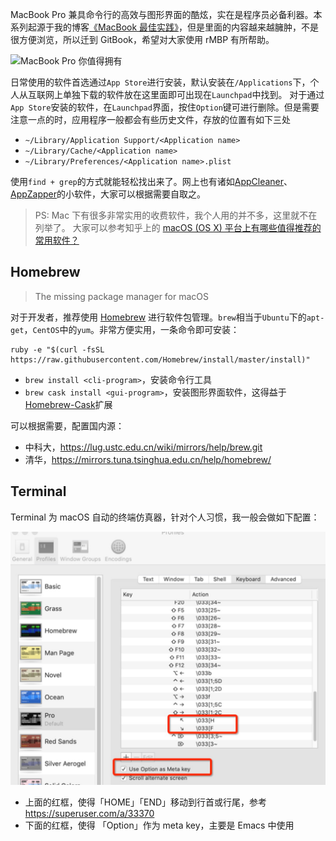 MacBook Pro 兼具命令行的高效与图形界面的酷炫，实在是程序员必备利器。本系列起源于我的博客[《MacBook 最佳实践》](http://liujiacai.net/blog/2014/11/23/first-taste-of-macbook/)，但是里面的内容越来越臃肿，不是很方便浏览，所以迁到 GitBook，希望对大家使用 rMBP 有所帮助。

![MacBook Pro 你值得拥有](https://dn-mhke0kuv.qbox.me/cb49a18efb421a9624c5.png)


日常使用的软件首选通过`App Store`进行安装，默认安装在`/Applications`下，个人从互联网上单独下载的软件放在这里面即可出现在`Launchpad`中找到。
对于通过`App Store`安装的软件，在`Launchpad`界面，按住`Option`键可进行删除。但是需要注意一点的时，应用程序一般都会有些历史文件，存放的位置有如下三处

- `~/Library/Application Support/<Application name>`
- `~/Library/Cache/<Application name>`
- `~/Library/Preferences/<Application name>.plist`

使用`find + grep`的方式就能轻松找出来了。网上也有诸如[AppCleaner](http://appcleaner.en.softonic.com/mac)、[AppZapper](http://www.appzapper.com/)的小软件，大家可以根据需要自取之。

> PS: Mac 下有很多非常实用的收费软件，我个人用的并不多，这里就不在列举了。
大家可以参考知乎上的 [macOS (OS X) 平台上有哪些值得推荐的常用软件？](https://www.zhihu.com/question/19550256)


## Homebrew 

> The missing package manager for macOS

对于开发者，推荐使用 [Homebrew](http://brew.sh/) 进行软件包管理。`brew`相当于`Ubuntu`下的`apt-get`，`CentOS`中的`yum`。非常方便实用，一条命令即可安装：

```
ruby -e "$(curl -fsSL https://raw.githubusercontent.com/Homebrew/install/master/install)"
```
- `brew install <cli-program>`，安装命令行工具
- `brew cask install <gui-program>`，安装图形界面软件，这得益于[Homebrew-Cask](https://github.com/caskroom/homebrew-cask)扩展

可以根据需要，配置国内源：

- 中科大，https://lug.ustc.edu.cn/wiki/mirrors/help/brew.git
- 清华，https://mirrors.tuna.tsinghua.edu.cn/help/homebrew/

## Terminal

Terminal 为 macOS 自动的终端仿真器，针对个人习惯，我一般会做如下配置：

![](/images/mac_terminal_config.jpg)

- 上面的红框，使得「HOME」「END」移动到行首或行尾，参考 https://superuser.com/a/33370
- 下面的红框，使得 「Option」作为 meta key，主要是 Emacs 中使用
